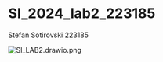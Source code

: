 # SI_2024_lab2_223185

Stefan Sotirovski 223185

![SI_LAB2.drawio.png](..%2F..%2F..%2F..%2FDownloads%2FSI_LAB2.drawio.png)